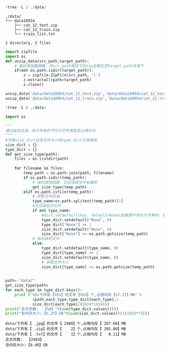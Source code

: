 ```python
!tree -L 3 ./data/
```

    ./data/
    └── data10954
        ├── cat_12_test.zip
        ├── cat_12_train.zip
        └── train_list.txt
    
    1 directory, 3 files



```python
import zipfile
import os
def unzip_data(src_path,target_path):
    # 解压原始数据集，将src_path路径下的zip包解压至target_path目录下
    if(not os.path.isdir(target_path)):     
        z = zipfile.ZipFile(src_path, 'r')
        z.extractall(path=target_path)
        z.close()

unzip_data('data/data10954/cat_12_test.zip','data/data10954/cat_12_test')
unzip_data('data/data10954/cat_12_train.zip','data/data10954/cat_12_train')

```


```python
!tree -L 6 ./data/
```


```python
import os
 
"""
通过给定目录，统计所有的不同子文件类型及占用内存
"""
#字典size_dict记录文件大小和type_dict记录类型
size_dict = {}
type_dict = {}
def get_size_type(path):
    files = os.listdir(path)
    
    for filename in files:
        temp_path = os.path.join(path, filename)
        if os.path.isdir(temp_path):
            # 递归调用函数，实现深度文件名解析
            get_size_type(temp_path)     
        elif os.path.isfile(temp_path):
            # 获取文件后缀
            type_name=os.path.splitext(temp_path)[1]   
            #无后缀名的文件
            if not type_name:
                #dict.setdefault(key, default=None)如果键不存在于字典中，将会添加键并将值设为默认值
                type_dict.setdefault("None", 0)
                type_dict["None"] += 1
                size_dict.setdefault("None", 0)
                size_dict["None"] += os.path.getsize(temp_path)
            # 有后缀的文件
            else:
                type_dict.setdefault(type_name, 0)
                type_dict[type_name] += 1
                size_dict.setdefault(type_name, 0)
                # 获取文件大小
                size_dict[type_name] += os.path.getsize(temp_path)  
    

path= "data/"
get_size_type(path)
for each_type in type_dict.keys():
    print ("%5s下共有【%5s】的文件【%5d】个,占用内存【%7.2f】MB" %     
            (path,each_type,type_dict[each_type],\
            size_dict[each_type]/(1024*1024)))
print("总文件数:  【%d】"%(sum(type_dict.values())))
print("总内存大小:【%.2f】GB"%(sum(size_dict.values())/(1024**3)))
```

    data/下共有【 .jpg】的文件【 2400】个,占用内存【 207.66】MB
    data/下共有【 .zip】的文件【    2】个,占用内存【 205.80】MB
    data/下共有【 .txt】的文件【    1】个,占用内存【   0.11】MB
    总文件数:  【2403】
    总内存大小:【0.40】GB

